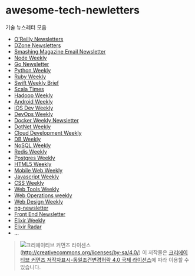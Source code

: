 # awesome-tech-newletters

기술 뉴스레터 모음

* [O'Reilly Newsletters](http://www.oreilly.com)
* [DZone Newsletters](https://dzone.com)
* [Smashing Magazine Email Newsletter](https://www.smashingmagazine.com/the-smashing-newsletter/)
* [Node Weekly](http://nodeweekly.com)
* [Go Newsletter](http://golangweekly.com)
* [Python Weekly](http://www.pythonweekly.com)
* [Ruby Weekly](http://rubyweekly.com)
* [Swift Weekly Brief](http://swiftweekly.github.io)
* [Scala Times](http://scalatimes.com)
* [Hadoop Weekly](https://www.hadoopweekly.com)
* [Android Weekly](http://androidweekly.net)
* [iOS Dev Weekly](https://iosdevweekly.com)
* [DevOps Weekly](http://www.devopsweekly.com)
* [Docker Weekly Newsletter](https://www.docker.com/newsletter-subscription)
* [DotNet Weekly](http://www.dotnetweekly.com)
* [Cloud Development Weekly](http://clouddevweekly.co)
* [DB Weekly](http://dbweekly.com)
* [NoSQL Weekly](http://www.nosqlweekly.com)
* [Redis Weekly](http://redisweekly.com)
* [Postgres Weekly](http://postgresweekly.com)
* [HTML5 Weekly](http://html5weekly.com)
* [Mobile Web Weekly](http://mobilewebweekly.co)
* [Javascript Weekly](http://javascriptweekly.com)
* [CSS Weekly](http://css-weekly.com)
* [Web Tools Weekly](http://webtoolsweekly.com)
* [Web Operations weekly](http://webopsweekly.com)
* [Web Design Weekly](http://webopsweekly.com)
* [ng-newsletter](https://ngnewsletter.curated.co)
* [Front End Newsletter](http://frontendnewsletter.com/)
* [Elixir Weekly](https://elixirweekly.net)
* [Elixir Radar](http://plataformatec.com.br/elixir-radar/weekly-newsletter)
* ...

> ![크리에이티브 커먼즈 라이센스](https://i.creativecommons.org/l/by-sa/4.0/88x31.png)(http://creativecommons.org/licenses/by-sa/4.0/)
이 저작물은 [크리에이티브 커먼즈 저작자표시-동일조건변경허락 4.0 국제 라이선스](http://creativecommons.org/licenses/by-sa/4.0/)에 따라 이용할 수 있습니다.
